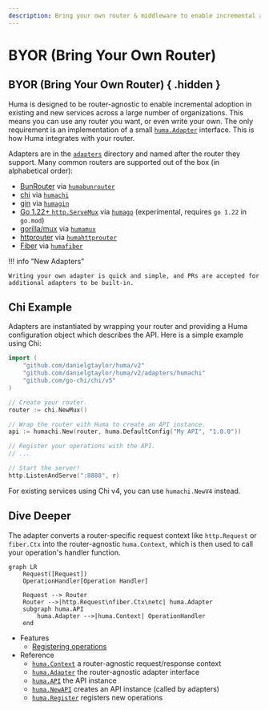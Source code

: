 ```yaml
---
description: Bring your own router & middleware to enable incremental adoption across a large number of organizations.
---
```


# BYOR (Bring Your Own Router)

## BYOR (Bring Your Own Router) { .hidden }

Huma is designed to be router-agnostic to enable incremental adoption in existing and new services across a large number of organizations. This means you can use any router you want, or even write your own. The only requirement is an implementation of a small [`huma.Adapter`](https://pkg.go.dev/github.com/danielgtaylor/huma/v2#Adapter) interface. This is how Huma integrates with your router.

Adapters are in the [`adapters`](https://github.com/danielgtaylor/huma/tree/main/adapters) directory and named after the router they support. Many common routers are supported out of the box (in alphabetical order):

-   [BunRouter](https://bunrouter.uptrace.dev/) via [`humabunrouter`](https://pkg.go.dev/github.com/danielgtaylor/huma/v2/adapters/humabunrouter)
-   [chi](https://github.com/go-chi/chi) via [`humachi`](https://pkg.go.dev/github.com/danielgtaylor/huma/v2/adapters/humachi)
-   [gin](https://gin-gonic.com/) via [`humagin`](https://pkg.go.dev/github.com/danielgtaylor/huma/v2/adapters/humagin)
-   [Go 1.22+ `http.ServeMux`](https://pkg.go.dev/net/http@master#ServeMux) via [`humago`](https://pkg.go.dev/github.com/danielgtaylor/huma/v2/adapters/humago) (experimental, requires `go 1.22` in `go.mod`)
-   [gorilla/mux](https://github.com/gorilla/mux) via [`humamux`](https://pkg.go.dev/github.com/danielgtaylor/huma/v2/adapters/humamux)
-   [httprouter](https://github.com/julienschmidt/httprouter) via [`humahttprouter`](https://pkg.go.dev/github.com/danielgtaylor/huma/v2/adapters/humahttprouter)
-   [Fiber](https://gofiber.io/) via [`humafiber`](https://pkg.go.dev/github.com/danielgtaylor/huma/v2/adapters/humafiber)

!!! info "New Adapters"

    Writing your own adapter is quick and simple, and PRs are accepted for additional adapters to be built-in.

## Chi Example

Adapters are instantiated by wrapping your router and providing a Huma configuration object which describes the API. Here is a simple example using Chi:

```go title="main.go"
import (
	"github.com/danielgtaylor/huma/v2"
	"github.com/danielgtaylor/huma/v2/adapters/humachi"
	"github.com/go-chi/chi/v5"
)

// Create your router.
router := chi.NewMux()

// Wrap the router with Huma to create an API instance.
api := humachi.New(router, huma.DefaultConfig("My API", "1.0.0"))

// Register your operations with the API.
// ...

// Start the server!
http.ListenAndServe(":8888", r)
```

For existing services using Chi v4, you can use `humachi.NewV4` instead.

## Dive Deeper

The adapter converts a router-specific request context like `http.Request` or `fiber.Ctx` into the router-agnostic `huma.Context`, which is then used to call your operation's handler function.

```mermaid
graph LR
	Request([Request])
	OperationHandler[Operation Handler]

	Request --> Router
	Router -->|http.Request\nfiber.Ctx\netc| huma.Adapter
	subgraph huma.API
		huma.Adapter -->|huma.Context| OperationHandler
	end
```

-   Features
    -   [Registering operations](./operations.md)
-   Reference
    -   [`huma.Context`](https://pkg.go.dev/github.com/danielgtaylor/huma/v2#Context) a router-agnostic request/response context
    -   [`huma.Adapter`](https://pkg.go.dev/github.com/danielgtaylor/huma/v2#Adapter) the router-agnostic adapter interface
    -   [`huma.API`](https://pkg.go.dev/github.com/danielgtaylor/huma/v2#API) the API instance
    -   [`huma.NewAPI`](https://pkg.go.dev/github.com/danielgtaylor/huma/v2#NewAPI) creates an API instance (called by adapters)
    -   [`huma.Register`](https://pkg.go.dev/github.com/danielgtaylor/huma/v2#Register) registers new operations
